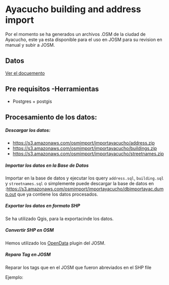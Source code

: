 # Ayacucho building and address import
Por el momento se ha generados un archivos .OSM de la ciudad de Ayacucho, este ya esta disponible para el uso  en JOSM  para su revision en manual y subir a JOSM.

## Datos

[Ver el docuemento](http://wiki.openstreetmap.org/wiki/Import/Catalogue/Ayacucho-Peru)

## Pre requisitos -Herramientas

- Postgres + postgis

## Procesamiento de los datos:

##### Descargar los datos:

- https://s3.amazonaws.com/osmimport/importayacucho/address.zip
- https://s3.amazonaws.com/osmimport/importayacucho/buildings.zip
- https://s3.amazonaws.com/osmimport/importayacucho/streetnames.zip

##### Importar los datos en la Base de Datos

Importar en la base de datos y ejecutar los query `address.sql`, `building.sql` y `streetnames.sql` o simplemente puede descargar la base de datos en :https://s3.amazonaws.com/osmimport/importayacucho/dbimportayac.dump.out  que ya contiene los datos procesados.

##### Exportar los datos  en formato SHP

Se ha utilizado Qgis, para la exportacinde los datos.

##### Convertir SHP en OSM

Hemos utilizado los [OpenData](http://wiki.openstreetmap.org/wiki/JOSM/Plugins/OpenData) plugin del JOSM. 

##### Repara Tag en JOSM

Reparar los tags que en el JOSM que fueron abreviados  en el SHP file

Ejemplo:


